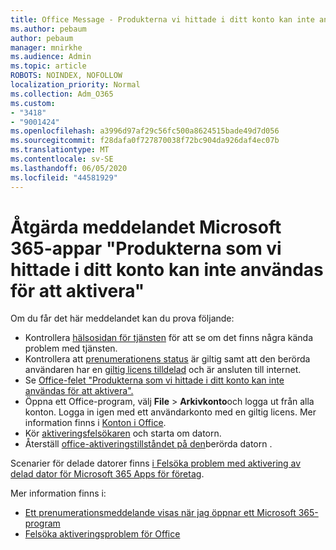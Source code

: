 ```yaml
---
title: Office Message - Produkterna vi hittade i ditt konto kan inte användas för att aktivera
ms.author: pebaum
author: pebaum
manager: mnirkhe
ms.audience: Admin
ms.topic: article
ROBOTS: NOINDEX, NOFOLLOW
localization_priority: Normal
ms.collection: Adm_O365
ms.custom:
- "3418"
- "9001424"
ms.openlocfilehash: a3996d97af29c56fc500a8624515bade49d7d056
ms.sourcegitcommit: f28dafa0f727870038f72bc904da926daf4ec07b
ms.translationtype: MT
ms.contentlocale: sv-SE
ms.lasthandoff: 06/05/2020
ms.locfileid: "44581929"
---
```

# <a name="fixing-the-microsoft-365-apps-the-products-we-found-in-your-account-cant-be-used-to-activate-message"></a>Åtgärda meddelandet Microsoft 365-appar "Produkterna som vi hittade i ditt konto kan inte användas för att aktivera"

Om du får det här meddelandet kan du prova följande:

- Kontrollera [hälsosidan för tjänsten](https://docs.microsoft.com/office365/enterprise/view-service-health) för att se om det finns några kända problem med tjänsten.
- Kontrollera att [prenumerationens status](https://support.office.com/article/0d23d3c0-c19c-4b2f-9845-5344fedc4380#bkmk_checksubscription) är giltig samt att den berörda användaren har en [giltig licens tilldelad](https://support.office.com/article/997596B5-4173-4627-B915-36ABAC6786DC) och är ansluten till internet. 
- Se [Office-felet "Produkterna som vi hittade i ditt konto kan inte användas för att aktivera".](https://support.office.com/article/c9f9a0b3-5aae-4131-8077-21e6a59f141e)
- Öppna ett Office-program, välj **File**  >  **Arkivkonto**och logga ut från alla konton. Logga in igen med ett användarkonto med en giltig licens. Mer information finns i [Konton i Office](https://support.office.com/article/628ea040-f265-49de-b986-be09c3ebf8a9).
- Kör [aktiveringsfelsökaren](https://aka.ms/SARA-OfficeActivation-Alchemy) och starta om datorn.
- Återställ [office-aktiveringstillståndet på den](https://docs.microsoft.com/office365/troubleshoot/activation/reset-office-365-proplus-activation-state)berörda datorn .

Scenarier för delade datorer finns [i Felsöka problem med aktivering av delad dator för Microsoft 365 Apps för företag](https://docs.microsoft.com/deployoffice/troubleshoot-shared-computer-activation).

Mer information finns i: 
- [Ett prenumerationsmeddelande visas när jag öppnar ett Microsoft 365-program](https://support.office.com/article/4cabe32c-f594-4c0e-9191-3d3ade10cceb)
- [Felsöka aktiveringsproblem för Office](https://support.office.com/article/0d23d3c0-c19c-4b2f-9845-5344fedc4380)